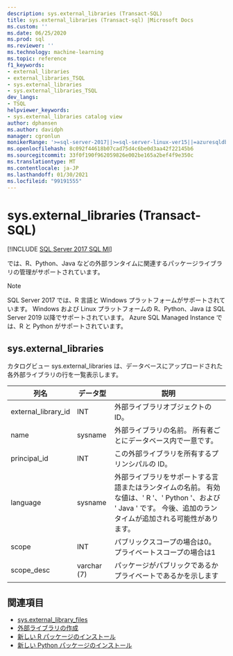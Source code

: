 ```yaml
---
description: sys.external_libraries (Transact-SQL)
title: sys.external_libraries (Transact-sql) |Microsoft Docs
ms.custom: ''
ms.date: 06/25/2020
ms.prod: sql
ms.reviewer: ''
ms.technology: machine-learning
ms.topic: reference
f1_keywords:
- external_libraries
- external_libraries_TSQL
- sys.external_libraries
- sys.external_libraries_TSQL
dev_langs:
- TSQL
helpviewer_keywords:
- sys.external_libraries catalog view
author: dphansen
ms.author: davidph
manager: cgronlun
monikerRange: '>=sql-server-2017||>=sql-server-linux-ver15||=azuresqldb-mi-current'
ms.openlocfilehash: 8c092f44618b07cad75d4c6be0d3aa42f22145b6
ms.sourcegitcommit: 33f0f190f962059826e002be165a2bef4f9e350c
ms.translationtype: MT
ms.contentlocale: ja-JP
ms.lasthandoff: 01/30/2021
ms.locfileid: "99191555"
---
```

# <a name="sysexternal_libraries-transact-sql"></a>sys.external_libraries (Transact-SQL)  
[!INCLUDE [SQL Server 2017 SQL MI](../../includes/applies-to-version/sqlserver2017-asdbmi.md)]

では、R、Python、Java などの外部ランタイムに関連するパッケージライブラリの管理がサポートされています。

> [!NOTE]
> SQL Server 2017 では、R 言語と Windows プラットフォームがサポートされています。 Windows および Linux プラットフォームの R、Python、Java は SQL Server 2019 以降でサポートされています。 Azure SQL Managed Instance では、R と Python がサポートされています。

## <a name="sysexternal_libraries"></a>sys.external_libraries

カタログビュー sys.external_libraries は、データベースにアップロードされた各外部ライブラリの行を一覧表示します。

|列名 |データ型 | 説明|
|------|------|------|
|external_library_id |INT | 外部ライブラリオブジェクトの ID。 |
|name |sysname |外部ライブラリの名前。 所有者ごとにデータベース内で一意です。|
|principal_id |INT |この外部ライブラリを所有するプリンシパルの ID。 |
|language | sysname | 外部ライブラリをサポートする言語またはランタイムの名前。 有効な値は、' R '、' Python '、および ' Java ' です。 今後、追加のランタイムが追加される可能性があります。|
|scope |INT |パブリックスコープの場合は0。プライベートスコープの場合は1 |  
|scope_desc |varchar (7) |パッケージがパブリックであるかプライベートであるかを示します|

## <a name="see-also"></a>関連項目  

+ [sys.external_library_files](sys-external-library-files-transact-sql.md)  
+ [外部ライブラリの作成](../../t-sql/statements/create-external-library-transact-sql.md)  
+ [新しい R パッケージのインストール](../../machine-learning/package-management/install-additional-r-packages-on-sql-server.md)  
+ [新しい Python パッケージのインストール](../../machine-learning/package-management/install-additional-python-packages-on-sql-server.md)  
